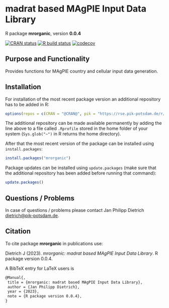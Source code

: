 # madrat based MAgPIE Input Data Library

R package **mrorganic**, version **0.0.4**

[![CRAN status](https://www.r-pkg.org/badges/version/mrorganic)](https://cran.r-project.org/package=mrorganic)  [![R build status](https://github.com/tscheypidi/mrorganic/workflows/check/badge.svg)](https://github.com/tscheypidi/mrorganic/actions) [![codecov](https://codecov.io/gh/tscheypidi/mrorganic/branch/master/graph/badge.svg)](https://app.codecov.io/gh/tscheypidi/mrorganic) 

## Purpose and Functionality

Provides functions for MAgPIE country and cellular input data generation.


## Installation

For installation of the most recent package version an additional repository has to be added in R:

```r
options(repos = c(CRAN = "@CRAN@", pik = "https://rse.pik-potsdam.de/r/packages"))
```
The additional repository can be made available permanently by adding the line above to a file called `.Rprofile` stored in the home folder of your system (`Sys.glob("~")` in R returns the home directory).

After that the most recent version of the package can be installed using `install.packages`:

```r 
install.packages("mrorganic")
```

Package updates can be installed using `update.packages` (make sure that the additional repository has been added before running that command):

```r 
update.packages()
```

## Questions / Problems

In case of questions / problems please contact Jan Philipp Dietrich <dietrich@pik-potsdam.de>.

## Citation

To cite package **mrorganic** in publications use:

Dietrich J (2023). _mrorganic: madrat based MAgPIE Input Data Library_. R package version 0.0.4.

A BibTeX entry for LaTeX users is

 ```latex
@Manual{,
  title = {mrorganic: madrat based MAgPIE Input Data Library},
  author = {Jan Philipp Dietrich},
  year = {2023},
  note = {R package version 0.0.4},
}
```
